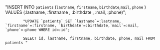 "INSERT INTO `patients` (`lastname`, `firstname`, `birthdate`,`mail`, `phone` )
            VALUES (:lastname, :firstname , :birthdate , :mail, :phone)";

            "UPDATE `patients` SET `lastname`=:lastname, `firstname`=:firstname, `birthdate`=:birthdate,`mail`=:mail, `phone`=:phone WHERE id=:id";

            SELECT id, lastname, firstname, birthdate, phone, mail FROM patients "